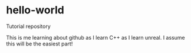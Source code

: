 # hello-world
Tutorial repository

This is me learning about github as I learn C++ as I learn unreal.
I assume this will be the easiest part!
